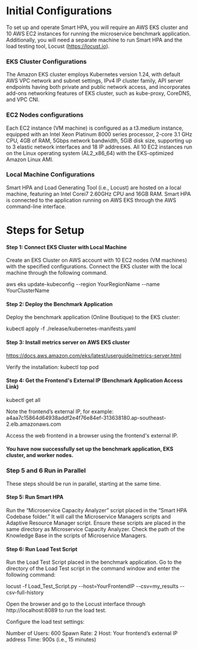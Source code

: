 # Initial Configurations

To set up and operate Smart HPA, you will require an AWS EKS cluster and 10 AWS EC2 instances for running the microservice benchmark application. Additionally, you will need a separate machine to run Smart HPA and the load testing tool, Locust (https://locust.io).  

### EKS Cluster Configurations

The Amazon EKS cluster employs Kubernetes version 1.24, with default AWS VPC network and subnet settings, IPv4 IP cluster family, API server endpoints having both private and public network access, and incorporates add-ons networking features of EKS cluster, such as kube-proxy, CoreDNS, and VPC CNI.

### EC2 Nodes configurations

Each EC2 instance (VM machine) is configured as a t3.medium instance, equipped with an Intel Xeon Platinum 8000 series processor,  2-core 3.1 GHz CPU, 4GB of RAM, 5Gbps network bandwidth, 5GiB disk size, supporting up to 3 elastic network interfaces and 18 IP addresses. All 10 EC2 instances run on the Linux operating system (AL2_x86_64) with the EKS-optimized Amazon Linux AMI.

### Local Machine Configurations

Smart HPA and Load Generating Tool (i.e., Locust) are hosted on a local machine, featuring an Intel Corei7 2.60GHz CPU and 16GB RAM. Smart HPA is connected to the application running on AWS EKS through the AWS command-line interface.


# Steps for Setup

#### Step 1: Connect EKS Cluster with Local Machine
Create an EKS Cluster on AWS account with 10 EC2 nodes (VM machines) with the specified configurations. Connect the EKS cluster with the local machine through the following command.

aws eks update-kubeconfig --region YourRegionName --name YourClusterName


#### Step 2: Deploy the Benchmark Application
Deploy the benchmark application (Online Boutique) to the EKS cluster:

kubectl apply -f ./release/kubernetes-manifests.yaml

#### Step 3: Install metrics server on AWS EKS cluster

https://docs.aws.amazon.com/eks/latest/userguide/metrics-server.html 

Verify the installation: kubectl top pod

#### Step 4: Get the Frontend's External IP (Benchmark Application Access Link)
kubectl get all

Note the frontend’s external IP, for example: a4aa7c15864d64938addf2e4f76e84ef-313638180.ap-southeast-2.elb.amazonaws.com

Access the web frontend in a browser using the frontend's external IP.

#### You have now successfully set up the benchmark application, EKS cluster, and worker nodes.

### Step 5 and 6 Run in Parallel

These steps should be run in parallel, starting at the same time.

#### Step 5: Run Smart HPA

Run the “Microservice Capacity Analyzer” script placed in the “Smart HPA Codebase folder.” It will call the Microservice Managers scripts and Adaptive Resource Manager script. Ensure these scripts are placed in the same directory as Microservice Capacity Analyzer. Check the path of the Knowledge Base in the scripts of Microservice Managers.

#### Step 6: Run Load Test Script

Run the Load Test Script placed in the benchmark application. Go to the directory of the Load Test script in the command window and enter the following command:

locust -f Load_Test_Script.py --host=YourFrontendIP --csv=my_results --csv-full-history

Open the browser and go to the Locust interface through http://localhost:8089 to run the load test.

Configure the load test settings:

Number of Users: 600
Spawn Rate: 2
Host: Your frontend’s external IP address
Time: 900s (i.e., 15 minutes)



